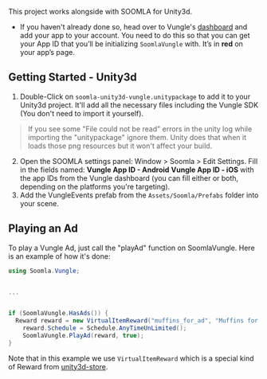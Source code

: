 This project works alongside with SOOMLA for Unity3d.

* If you haven't already done so, head over to Vungle's [dashboard](https://v.vungle.com/dashboard/login) and add your app to your account. You need to do this so that you can get your App ID that you’ll be initializing `SoomlaVungle` with. It’s in **red** on your app’s page.


## Getting Started - Unity3d

1. Double-Click on `soomla-unity3d-vungle.unitypackage` to add it to your Unity3d project. It'll add all the necessary files including the Vungle SDK (You don't need to import it yourself).
> If you see some "File could not be read" errors in the unity log while importing the "unitypackage" ignore    them. Unity does that when it loads those png resources but it won't affect your build.

2. Open the SOOMLA settings panel: Window > Soomla > Edit Settings.  Fill in the fields named:
**Vungle App ID - Android**
**Vungle App ID - iOS**
with the app IDs from the Vungle dashboard (you can fill either or both, depending on the platforms you're targeting).
3. Add the VungleEvents prefab from the `Assets/Soomla/Prefabs` folder into your scene.

## Playing an Ad

To play a Vungle Ad, just call the "playAd" function on SoomlaVungle. Here is an example of how it's done:

```csharp
using Soomla.Vungle;


...


if (SoomlaVungle.HasAds()) {
  Reward reward = new VirtualItemReward("muffins_for_ad", "Muffins for watching Ad", "currency_muffin", 1232);
	reward.Schedule = Schedule.AnyTimeUnLimited();
	SoomlaVungle.PlayAd(reward, true);
}
```

Note that in this example we use `VirtualItemReward` which is a special kind of Reward from [unity3d-store](https://github.com/soomla/unity3d-store).
